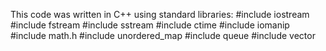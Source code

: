 This code was written in C++ using standard libraries:
#include iostream
#include fstream
#include sstream 
#include ctime
#include iomanip
#include math.h
#include unordered_map
#include queue
#include vector
